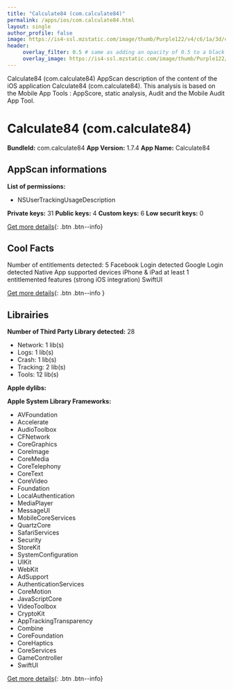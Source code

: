 ```yaml
---
title: "Calculate84 (com.calculate84)"
permalink: /apps/ios/com.calculate84.html
layout: single
author_profile: false
image: https://is4-ssl.mzstatic.com/image/thumb/Purple122/v4/c6/1a/3d/c61a3d61-a3e3-6306-2cbd-b59a349a2d02/AppIcon-0-1x_U007emarketing-0-0-0-7-0-0-85-220.png/512x512bb.jpg
header: 
     overlay_filter: 0.5 # same as adding an opacity of 0.5 to a black background
     overlay_image: https://is4-ssl.mzstatic.com/image/thumb/Purple122/v4/c6/1a/3d/c61a3d61-a3e3-6306-2cbd-b59a349a2d02/AppIcon-0-1x_U007emarketing-0-0-0-7-0-0-85-220.png/512x512bb.jpg
---
```

Calculate84 (com.calculate84) AppScan description of the content of the iOS application Calculate84 (com.calculate84). This analysis is based on the Mobile App Tools : AppScore, static analysis, Audit and the Mobile Audit App Tool.

# Calculate84 (com.calculate84)

**BundleId:** com.calculate84
**App Version:** 1.7.4
**App Name:** Calculate84


## AppScan informations 

**List of permissions:** 
- NSUserTrackingUsageDescription
  
  
**Private keys:** 31
**Public keys:** 4
**Custom keys:** 6
**Low securit keys:** 0
  
[Get more details](/pricing.html){: .btn .btn--info}

## Cool Facts

Number of entitlements detected: 5
Facebook Login detected
Google Login detected
Native App
supported devices iPhone & iPad
at least 1 entitlemented features (strong iOS integration)
SwiftUI
  
[Get more details](/pricing.html){: .btn .btn--info }

## Librairies 
**Number of Third Party Library detected:** 28
- Network: 1 lib(s)
- Logs: 1 lib(s)
- Crash: 1 lib(s)
- Tracking: 2 lib(s)
- Tools: 12 lib(s)


**Apple dylibs:**


**Apple System Library Frameworks:**
- AVFoundation
- Accelerate
- AudioToolbox
- CFNetwork
- CoreGraphics
- CoreImage
- CoreMedia
- CoreTelephony
- CoreText
- CoreVideo
- Foundation
- LocalAuthentication
- MediaPlayer
- MessageUI
- MobileCoreServices
- QuartzCore
- SafariServices
- Security
- StoreKit
- SystemConfiguration
- UIKit
- WebKit
- AdSupport
- AuthenticationServices
- CoreMotion
- JavaScriptCore
- VideoToolbox
- CryptoKit
- AppTrackingTransparency
- Combine
- CoreFoundation
- CoreHaptics
- CoreServices
- GameController
- SwiftUI


  
[Get more details](/pricing.html){: .btn .btn--info}

